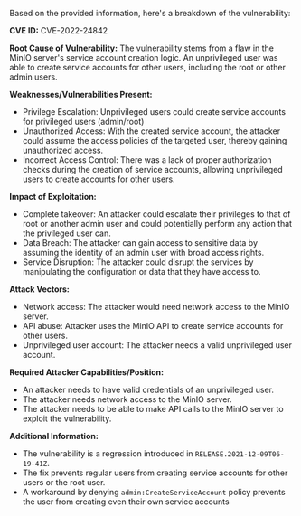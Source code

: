 Based on the provided information, here's a breakdown of the vulnerability:

**CVE ID:** CVE-2022-24842

**Root Cause of Vulnerability:**
The vulnerability stems from a flaw in the MinIO server's service account creation logic. An unprivileged user was able to create service accounts for other users, including the root or other admin users.

**Weaknesses/Vulnerabilities Present:**
- Privilege Escalation: Unprivileged users could create service accounts for privileged users (admin/root)
- Unauthorized Access: With the created service account, the attacker could assume the access policies of the targeted user, thereby gaining unauthorized access.
- Incorrect Access Control: There was a lack of proper authorization checks during the creation of service accounts, allowing unprivileged users to create accounts for other users.

**Impact of Exploitation:**
- Complete takeover:  An attacker could escalate their privileges to that of root or another admin user and could potentially perform any action that the privileged user can.
- Data Breach: The attacker can gain access to sensitive data by assuming the identity of an admin user with broad access rights.
- Service Disruption: The attacker could disrupt the services by manipulating the configuration or data that they have access to.

**Attack Vectors:**
- Network access: The attacker would need network access to the MinIO server.
- API abuse: Attacker uses the MinIO API to create service accounts for other users.
- Unprivileged user account: The attacker needs a valid unprivileged user account.

**Required Attacker Capabilities/Position:**
- An attacker needs to have valid credentials of an unprivileged user.
- The attacker needs network access to the MinIO server.
- The attacker needs to be able to make API calls to the MinIO server to exploit the vulnerability.

**Additional Information:**
- The vulnerability is a regression introduced in `RELEASE.2021-12-09T06-19-41Z`.
- The fix prevents regular users from creating service accounts for other users or the root user.
- A workaround by denying `admin:CreateServiceAccount` policy prevents the user from creating even their own service accounts